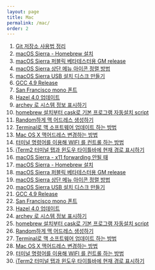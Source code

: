 ```yaml
---
layout: page
title: Mac
permalink: /mac/
order: 2
---
```


1. [Git 저장소 사용법 정리][1]
1. [macOS Sierra - Homebrew 설치][2]
1. [macOS Sierra 퍼블릭 베타테스터용 GM release][3]
1. [macOS Sierra 상단 메뉴 아이콘 정렬 방법][4]
1. [macOS Sierra USB 설치 디스크 만들기][5]
1. [GCC 4.9 Release][6]
1. [San Francisco mono 폰트]()
1. [Hazel 4.0 업데이트][8]
1. [archey 로 시스템 정보 표시하기][9]
1. [homebrew 설치부터 cask로 기본 프로그램 자동설치 script][10]
 1. [Random하게 맥 어드레스 생성하기][11]
 1. [Terminal로 맥 소프트웨어 업데이트 하는 방법][12]
 1. [Mac OS X 맥어드레스 변경하는 방법][13]
1. [터미널 명령어를 이용해 WIFI 를 컨트롤 하는 방법][14]
1. [iTerm2 터미널 탭과 윈도우 타이틀바에 현재 경로 표시하기][15]
1. [macOS Sierra - x11 forwarding 안될 때][16]
1. [macOS Sierra - Homebrew 설치][17]
1. [macOS Sierra 퍼블릭 베타테스터용 GM release][18]
1. [macOS Sierra 상단 메뉴 아이콘 정렬 방법][19]
1. [macOS Sierra USB 설치 디스크 만들기][20]
1. [GCC 4.9 Release][21]
1. [San Francisco mono 폰트]()
1. [Hazel 4.0 업데이트][23]
1. [archey 로 시스템 정보 표시하기][24]
1. [homebrew 설치부터 cask로 기본 프로그램 자동설치 script][25]
 1. [Random하게 맥 어드레스 생성하기][26]
 1. [Terminal로 맥 소프트웨어 업데이트 하는 방법][27]
 1. [Mac OS X 맥어드레스 변경하는 방법][28]
1. [터미널 명령어를 이용해 WIFI 를 컨트롤 하는 방법][29]
1. [iTerm2 터미널 탭과 윈도우 타이틀바에 현재 경로 표시하기][30]

[1]:	http://nodolee.github.io/2016/10/09/dropbox_github/ "Git 저장소 사용법 정리"
[2]:	http://nodolee.github.io/2016/09/18/homebrew_install/ "macOS Sierra - Homebrew 설치"
[3]:	http://nodolee.github.io/2016/09/09/MacOS_Sierra_GM_public/ "macOS Sierra 퍼블릭 베타테스터용 GM release"
[4]:	http://nodolee.github.io/2016/09/04/macossierra_menuicon/ "macOS Sierra 상단 메뉴 아이콘 정렬 방법"
[5]:	http://nodolee.github.io/2016/09/04/macOS_diskbuild/ "macOS Sierra USB 설치 디스크 만들기"
[6]:	http://nodolee.github.io/2016/08/03/GCC49-release/ "GCC 4.9 Release"
[8]:	http://nodolee.github.io/2016/05/25/hazel/
[9]:	http://nodolee.github.io/2016/03/27/archey/
[10]:	http://nodolee.github.io/2015/11/05/homebrew-automatic/
[11]:	http://nodolee.github.io/2015/11/01/opsnssl-randommacaddress/
[12]:	http://nodolee.github.io/2015/10/31/Macupdate-terminal/
[13]:	http://nodolee.github.io/2015/10/31/Macaddresschange/
[14]:	http://nodolee.github.io/2015/10/08/terminal-wifi/
[15]:	http://nodolee.github.io/2015/09/05/iTerm_Titlebar-Path/
[16]:	http://nodolee.github.io/2016/09/18/homebrew_install/ "macOS Sierra - Homebrew 설치"
[17]:	http://nodolee.github.io/2016/09/09/MacOS_Sierra_GM_public/ "macOS Sierra 퍼블릭 베타테스터용 GM release"
[18]:	http://nodolee.github.io/2016/09/04/macossierra_menuicon/ "macOS Sierra 상단 메뉴 아이콘 정렬 방법"
[19]:	http://nodolee.github.io/2016/09/04/macOS_diskbuild/ "macOS Sierra USB 설치 디스크 만들기"
[20]:	http://nodolee.github.io/2016/08/03/GCC49-release/ "GCC 4.9 Release"
[21]:	http://nodolee.github.io/2016/08/03/GCC49-release/ "GCC 4.9 Release"
[23]:	http://nodolee.github.io/2016/03/27/archey/
[24]:	http://nodolee.github.io/2015/11/05/homebrew-automatic/
[25]:	http://nodolee.github.io/2015/11/01/opsnssl-randommacaddress/
[26]:	http://nodolee.github.io/2015/10/31/Macupdate-terminal/
[27]:	http://nodolee.github.io/2015/10/31/Macaddresschange/
[28]:	http://nodolee.github.io/2015/10/08/terminal-wifi/
[29]:	http://nodolee.github.io/2015/09/05/iTerm_Titlebar-Path/
[30]:	http://nodolee.github.io/2015/09/05/iTerm_Titlebar-Path/
